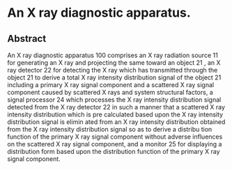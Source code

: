 # An X ray diagnostic apparatus.

## Abstract
An X ray diagnostic apparatus 100 comprises an X ray radiation source 11 for generating an X ray and projecting the same toward an object 21 , an X ray detector 22 for detecting the X ray which has transmitted through the object 21 to derive a total X ray intensity distribution signal of the object 21 including a primary X ray signal component and a scattered X ray signal component caused by scattered X rays and system structural factors, a signal processor 24 which processes the X ray intensity distribution signal detected from the X ray detector 22 in such a manner that a scattered X ray intensity distribution which is pre calculated based upon the X ray intensity distribution signal is elimin ated from an X ray intensity distribution obtained from the X ray intensity distribution signal so as to derive a distribu tion function of the primary X ray signal component without adverse influences on the scattered X ray signal component, and a monitor 25 for displaying a distribution form based upon the distribution function of the primary X ray signal component.